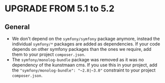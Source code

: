 UPGRADE FROM 5.1 to 5.2
=======================

General
-------

 * We don't depend on the `symfony/symfony` package anymore, instead the individual `symfony/*` packages are added as dependencies.
   If your code depends on other symfony packages than the ones we require, add them to your project `composer.json`.
 * The `symfony/monolog-bundle` package was removed as it was no dependency of the kunstmaan cms. If you use this in your project, add the `"symfony/monolog-bundle": "~2.8|~3.0"` constraint to your project `composer.json`.
